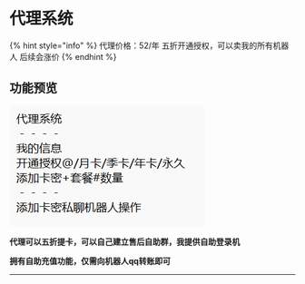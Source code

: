 # 代理系统

{% hint style="info" %}
代理价格：52/年   五折开通授权，可以卖我的所有机器人   后续会涨价
{% endhint %}

## 功能预览

![](<../.gitbook/assets/image (3) (3).png>)

**代理可以五折提卡，可以自己建立售后自助群，我提供自助登录机**

**拥有自助充值功能，仅需向机器人qq转账即可**

****
